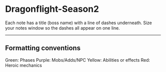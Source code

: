 # Dragonflight-Season2

Each note has a title (boss name) with a line of dashes underneath. Size your notes window so the dashes all appear on one line.

----------------------
Formatting conventions
----------------------
Green: Phases
Purple: Mobs/Adds/NPC
Yellow: Abilities or effects
Red: Heroic mechanics

